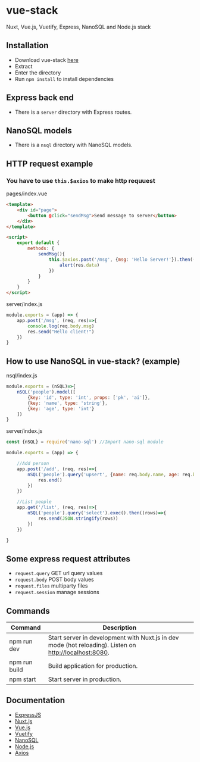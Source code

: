# vue-stack
Nuxt, Vue.js, Vuetify, Express, NanoSQL and Node.js stack

## Installation

- Download vue-stack [here](https://github.com/samuelnovaes/vue-stack/releases)
- Extract
- Enter the directory
- Run `npm install` to install dependencies

## Express back end

- There is a `server` directory with Express routes.

## NanoSQL models

- There is a `nsql` directory with NanoSQL models.

## HTTP request example

### You have to use `this.$axios` to make http requuest

pages/index.vue

```html
<template>
	<div id="page">
		<button @click="sendMsg">Send message to server</button>
	</div>
</template>

<script>
	export default {
		methods: {
			sendMsg(){
				this.$axios.post('/msg', {msg: 'Hello Server!'}).then((res)=>{
					alert(res.data)
				})
			}
		}
	}
</script>
```

server/index.js

```javascript
module.exports = (app) => {
	app.post('/msg', (req, res)=>{
		console.log(req.body.msg)
		res.send("Hello client!")
	})
}
```

## How to use NanoSQL in vue-stack? (example)

nsql/index.js

```javascript
module.exports = (nSQL)=>{
	nSQL('people').model([
		{key: 'id', type: 'int', props: ['pk', 'ai']},
		{key: 'name', type: 'string'},
		{key: 'age', type: 'int'}
	])
}
```

server/index.js

```javascript
const {nSQL} = require('nano-sql') //Import nano-sql module

module.exports = (app) => {

	//Add person
	app.post('/add', (req, res)=>{
		nSQL('people').query('upsert', {name: req.body.name, age: req.body.age}).exec().then(()=>{
			res.end()
		})
	})

	//List people
	app.get('/list', (req, res)=>{
		nSQL('people').query('select').exec().then((rows)=>{
			res.send(JSON.stringify(rows))
		})
	})

}
```

## Some express request attributes

- `request.query` GET url query values
- `request.body` POST body values
- `request.files` multiparty files
- `request.session` manage sessions

## Commands

| Command | Description |
|---------|-------------|
| npm run dev | Start server in development with Nuxt.js in dev mode (hot reloading). Listen on [http://localhost:8080](http://localhost:8080). |
| npm run build | Build application for production. |
| npm start | Start server in production. |

## Documentation

- [ExpressJS](http://expressjs.com/en/guide/routing.html)
- [Nuxt.js](https://nuxtjs.org/guide/)
- [Vue.js](http://vuejs.org/guide/)
- [Vuetify](https://vuetifyjs.com/vuetify/quick-start)
- [NanoSQL](https://github.com/ClickSimply/Nano-SQL)
- [Node.js](https://nodejs.org/dist/latest-v8.x/docs/api)
- [Axios](https://github.com/mzabriskie/axios)
